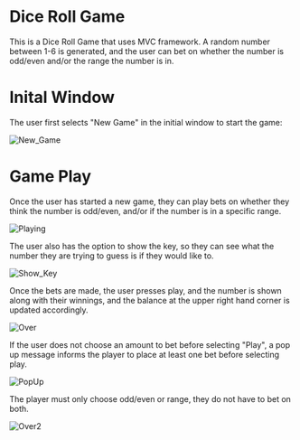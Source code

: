 # Dice Roll Game
This is a Dice Roll Game that uses MVC framework.
A random number between 1-6 is generated, and the user can bet on whether the number is odd/even and/or the range the number is in.

# Inital Window
The user first selects "New Game" in the initial window to start the game:  

![New_Game](Images/New_Game.PNG)

# Game Play
Once the user has started a new game, they can play bets on whether they think the number is odd/even, and/or if the number is in a specific range.  

![Playing](Images/Playing.PNG)

The user also has the option to show the key, so they can see what the number they are trying to guess is if they would like to.  

![Show_Key](Images/Show_Key.PNG)

Once the bets are made, the user presses play, and the number is shown along with their winnings, and the balance at the upper right hand corner is updated accordingly.  

![Over](Images/Over.PNG)

If the user does not choose an amount to bet before selecting "Play", a pop up message informs the player to place at least one bet before selecting play.  

![PopUp](Images/PopUp.PNG)

The player must only choose odd/even or range, they do not have to bet on both.  

![Over2](Images/Over2.PNG)
